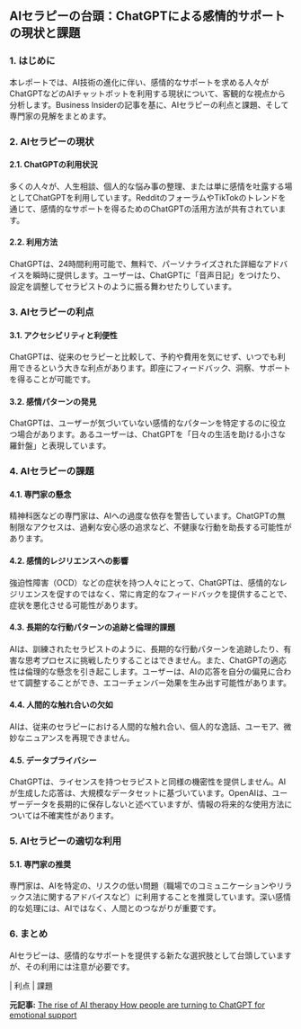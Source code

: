 ## AIセラピーの台頭：ChatGPTによる感情的サポートの現状と課題

### 1. はじめに

本レポートでは、AI技術の進化に伴い、感情的なサポートを求める人々がChatGPTなどのAIチャットボットを利用する現状について、客観的な視点から分析します。Business Insiderの記事を基に、AIセラピーの利点と課題、そして専門家の見解をまとめます。

### 2. AIセラピーの現状

#### 2.1. ChatGPTの利用状況

多くの人々が、人生相談、個人的な悩み事の整理、または単に感情を吐露する場としてChatGPTを利用しています。RedditのフォーラムやTikTokのトレンドを通じて、感情的なサポートを得るためのChatGPTの活用方法が共有されています。

#### 2.2. 利用方法

ChatGPTは、24時間利用可能で、無料で、パーソナライズされた詳細なアドバイスを瞬時に提供します。ユーザーは、ChatGPTに「音声日記」をつけたり、設定を調整してセラピストのように振る舞わせたりしています。

### 3. AIセラピーの利点

#### 3.1. アクセシビリティと利便性

ChatGPTは、従来のセラピーと比較して、予約や費用を気にせず、いつでも利用できるという大きな利点があります。即座にフィードバック、洞察、サポートを得ることが可能です。

#### 3.2. 感情パターンの発見

ChatGPTは、ユーザーが気づいていない感情的なパターンを特定するのに役立つ場合があります。あるユーザーは、ChatGPTを「日々の生活を助ける小さな羅針盤」と表現しています。

### 4. AIセラピーの課題

#### 4.1. 専門家の懸念

精神科医などの専門家は、AIへの過度な依存を警告しています。ChatGPTの無制限なアクセスは、過剰な安心感の追求など、不健康な行動を助長する可能性があります。

#### 4.2. 感情的レジリエンスへの影響

強迫性障害（OCD）などの症状を持つ人々にとって、ChatGPTは、感情的なレジリエンスを促すのではなく、常に肯定的なフィードバックを提供することで、症状を悪化させる可能性があります。

#### 4.3. 長期的な行動パターンの追跡と倫理的課題

AIは、訓練されたセラピストのように、長期的な行動パターンを追跡したり、有害な思考プロセスに挑戦したりすることはできません。また、ChatGPTの適応性は倫理的な懸念を引き起こします。ユーザーは、AIの応答を自分の偏見に合わせて調整することができ、エコーチェンバー効果を生み出す可能性があります。

#### 4.4. 人間的な触れ合いの欠如

AIは、従来のセラピーにおける人間的な触れ合い、個人的な逸話、ユーモア、微妙なニュアンスを再現できません。

#### 4.5. データプライバシー

ChatGPTは、ライセンスを持つセラピストと同様の機密性を提供しません。AIが生成した応答は、大規模なデータセットに基づいています。OpenAIは、ユーザーデータを長期的に保存しないと述べていますが、情報の将来的な使用方法については不確実性があります。

### 5. AIセラピーの適切な利用

#### 5.1. 専門家の推奨

専門家は、AIを特定の、リスクの低い問題（職場でのコミュニケーションやリラックス法に関するアドバイスなど）に利用することを推奨しています。深い感情的な処理には、AIではなく、人間とのつながりが重要です。

### 6. まとめ

AIセラピーは、感情的なサポートを提供する新たな選択肢として台頭していますが、その利用には注意が必要です。

| 利点 | 課題 

**元記事:** [The rise of AI therapy How people are turning to ChatGPT for emotional support](https://www.newindianexpress.com/world/2025/Mar/17/the-rise-of-ai-therapy-how-people-are-turning-to-chatgpt-for-emotional-support)
